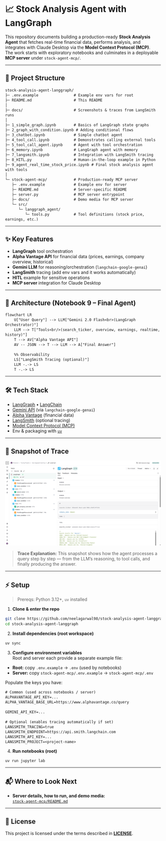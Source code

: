 # 📈 Stock Analysis Agent with LangGraph

This repository documents building a production-ready **Stock Analysis Agent** that fetches real-time financial data, performs analysis, and integrates with Claude Desktop via the **Model Context Protocol (MCP)**.  
The work starts with exploratory notebooks and culminates in a deployable **MCP server** under `stock-agent-mcp/`.

---

## 📂 Project Structure

```
stock-analysis-agent-langgraph/
├─ .env.example                # Example env vars for root
├─ README.md                   # This README
│
├─ docs/                       # Screenshots & traces from LangSmith runs
│
├─ 1_simple_graph.ipynb        # Basics of LangGraph state graphs
├─ 2_graph_with_condition.ipynb # Adding conditional flows
├─ 3_chatbot.ipynb             # Simple chatbot agent
├─ 4_tool_call.ipynb           # Demonstrates calling external tools
├─ 5_tool_call_agent.ipynb     # Agent with tool orchestration
├─ 6_memory.ipynb              # LangGraph agent with memory
├─ 7_langsmith.ipynb           # Integration with LangSmith tracing
├─ 8_HITL.py                   # Human-in-the-loop example in Python
├─ 9_agent_real_time_stock_price.ipynb # Final stock analysis agent with tools
│
└─ stock-agent-mcp/            # Production-ready MCP server
   ├─ .env.example             # Example env for server
   ├─ README.md                # Server-specific README
   ├─ server.py                # MCP server entrypoint
   ├─ docs/                    # Demo media for MCP server
   └─ src/
      └─ langgraph_agent/
         └─ tools.py           # Tool definitions (stock price, earnings, etc.)
```

---

## ✨ Key Features

- **LangGraph** tool orchestration  
- **Alpha Vantage API** for financial data (prices, earnings, company overview, historical)  
- **Gemini LLM** for reasoning/orchestration (`langchain-google-genai`)  
- **LangSmith** tracing (add env vars and it works automatically)  
- **HITL** example for sensitive operations  
- **MCP server** integration for Claude Desktop

---

## 🧭 Architecture (Notebook 9 – Final Agent)

```mermaid
flowchart LR
    U["User Query"] --> LLM["Gemini 2.0 Flash<br>(LangGraph Orchestrator)"]
    LLM --> T["Tools<br/>(search_ticker, overview, earnings, realtime, history)"]
    T --> AV["Alpha Vantage API"]
    AV -- JSON --> T --> LLM --> A["Final Answer"]

    %% Observability
    LS["LangSmith Tracing (optional)"]
    LLM -.-> LS
    T -.-> LS
```
---

## 🛠️ Tech Stack

- [LangGraph](https://github.com/langchain-ai/langgraph) • [LangChain](https://github.com/langchain-ai/langchain)  
- [Gemini API](https://ai.google.dev/gemini-api) (via `langchain-google-genai`)  
- [Alpha Vantage](https://www.alphavantage.co/) (financial data)  
- [LangSmith](https://smith.langchain.com/) (optional tracing)  
- [Model Context Protocol (MCP)](https://modelcontextprotocol.io/)  
- Env & packaging with [`uv`](https://github.com/astral-sh/uv)

---

## 📸 Snapshot of Trace

![Trace Example](docs/9_full_trace_flow.png)
> **Trace Explanation:** This snapshot shows how the agent processes a query step by step — from the LLM’s reasoning, to tool calls, and finally producing the answer.

---

## ⚡ Setup

> Prereqs: Python 3.12+, `uv` installed

1) **Clone & enter the repo**
```bash
git clone https://github.com/neelagarwal98/stock-analysis-agent-langgraph.git
cd stock-analysis-agent-langgraph
```

2) **Install dependencies (root workspace)**
```bash
uv sync
```

3) **Configure environment variables**  
Root and server each provide a separate example file:
- **Root:** copy `.env.example` → `.env` (used by notebooks)  
- **Server:** copy `stock-agent-mcp/.env.example` → `stock-agent-mcp/.env`

Populate the keys you have:
```env
# Common (used across notebooks / server)
ALPHAVANTAGE_API_KEY=...
ALPHA_VANTAGE_BASE_URL=https://www.alphavantage.co/query

GEMINI_API_KEY=...

# Optional (enables tracing automatically if set)
LANGSMITH_TRACING=true
LANGSMITH_ENDPOINT=https://api.smith.langchain.com
LANGSMITH_API_KEY=...
LANGSMITH_PROJECT=<project-name>
```

4) **Run notebooks (root)**
```bash
uv run jupyter lab
```

---

## 📬 Where to Look Next

- **Server details, how to run, and demo media:**  
  [`stock-agent-mcp/README.md`](stock-agent-mcp/README.md)

---

## 📝 License

This project is licensed under the terms described in **[LICENSE](LICENSE)**.
